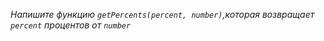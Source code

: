 _Напишите функцию `getPercents(percent, number)`,которая возвращает `percent` процентов от `number`_